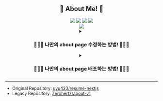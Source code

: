 <div align="center">
    <h2>🎉 About Me! 🎉</h2>
    <img src="https://shields.io/badge/React-18-61DAFB?logo=react&style=for-the-badge&logoColor=61DAFB"/> <img src="https://img.shields.io/badge/Next.js-15-000000?style=for-the-badge&logo=nextdotjs&logoColor=000000"/> <img src="https://img.shields.io/badge/Sass-1.77-CC6699?style=for-the-badge&logo=sass&logoColor=CC6699"/> <img src="https://img.shields.io/badge/Bootstrap-5-7952B3?style=for-the-badge&logo=bootstrap&logoColor=7952B3"/>
    <br/>
    <a href="https://github.com/Zerohertz/about/actions/workflows/nextjs.yml">
        <img src="https://github.com/Zerohertz/about/actions/workflows/nextjs.yml/badge.svg"/>
    </a>
</div>

<details>
<summary align="center">
<h3>
🧑🏻‍🎨 나만의 about page 수정하는 방법! 🧑🏻‍🎨
</h3>
</summary>

> Page: 기본적으로 아래와 같은 구성을 가지며 `Profile`, `Introduction`, `Skills`를 제외한 나머지 component들은 `Common`을 통해 구현
> <https://github.com/Zerohertz/about/blob/89283eb6e61598a36cf36debe99d89c3f611a35e/src/pages/index.tsx#L19-L34>

> Global: Meta data, analytics 등 전역 설정
> <https://github.com/Zerohertz/about/blob/89283eb6e61598a36cf36debe99d89c3f611a35e/src/payloads/global.ts#L6-L34>

> Profile: 이름, 사진 및 관련 링크
> <https://github.com/Zerohertz/about/blob/89283eb6e61598a36cf36debe99d89c3f611a35e/src/payloads/profile.ts#L7-L49>

> Introduction: 자기소개
> <https://github.com/Zerohertz/about/blob/89283eb6e61598a36cf36debe99d89c3f611a35e/src/payloads/introduction.ts#L3-L18>

<!-- prettier-ignore -->
> Skills: 경험한 기술들
> <https://github.com/Zerohertz/about/blob/89283eb6e61598a36cf36debe99d89c3f611a35e/src/payloads/skills.ts#L4-L36>
> <https://github.com/Zerohertz/about/blob/89283eb6e61598a36cf36debe99d89c3f611a35e/src/payloads/skills.ts#L166-L171>

> Common: 다양하게 custom 가능한 항목들
> <https://github.com/Zerohertz/about/blob/89283eb6e61598a36cf36debe99d89c3f611a35e/src/payloads/experiences.ts#L3-L99>

> Color: 주요한 색상 변경은 아래의 값들을 변경하여 설정
> <https://github.com/Zerohertz/about/blob/89283eb6e61598a36cf36debe99d89c3f611a35e/src/styles/_colors.scss#L3-L6>

</details>

<details align="center">
<summary>
<h3>
🧑🏻‍💻 나만의 about page 배포하는 방법! 🧑🏻‍💻
</h3>
</summary>

> ![step 1.](https://github.com/user-attachments/assets/1d40bc3f-c3f2-4968-9fb4-fce99fbd558e)
> 현재 repository를 fork한다. (최종적으로 배포되는 위치는 `${USERNAME}.github.io/${REPOSITORY_NAME}`)

> ![step 2.](https://github.com/user-attachments/assets/236b8bf6-7068-4a5c-a628-8ead2b90b3a8)
> GitHub Pages에 설정을 GitHub Actions로 바꾼다.

> ![step 3.](https://github.com/user-attachments/assets/d8aaa52b-6150-4904-b2df-8713dec36754)
> GitHub Actions를 허용하고 실행한다.

> ![step 4.](https://github.com/user-attachments/assets/742f63fc-845d-46fb-8b91-866f4b888764)
> 배포 끝!

</details>

---

- Original Repository: [uyu423/resume-nextjs](https://github.com/uyu423/resume-nextjs)
- Legacy Repository: [Zerohertz/about-v1](https://github.com/Zerohertz/about-v1)
